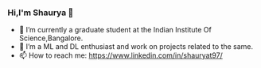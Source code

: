 ### Hi,I'm Shaurya 👋

- 🌱 I’m currently a graduate student at the Indian Institute Of Science,Bangalore.
- 🔭 I’m a ML and DL enthusiast and work on projects related to the same.
- 📫 How to reach me: https://www.linkedin.com/in/shauryat97/

<!--
**shauryat97/shauryat97** is a ✨ _special_ ✨ repository because its `README.md` (this file) appears on your GitHub profile.

Here are some ideas to get you started:



- 👯 I’m looking to collaborate on ...
- 🤔 I’m looking for help with ...
- 💬 Ask me about ...
- 📫 How to reach me: ...
- 😄 Pronouns: ...
- ⚡ Fun fact: ...
-->
